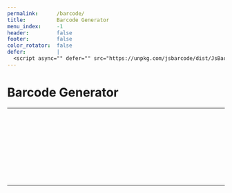 ```yaml
---
permalink:      /barcode/
title:          Barcode Generator
menu_index:     -1
header:         false
footer:         false
color_rotator:  false
defer:          |
  <script async="" defer="" src="https://unpkg.com/jsbarcode/dist/JsBarcode.all.min.js"></script>
---
```

# Barcode Generator[](# '{">":"find","tag":"main","className":"align-center"}')

---
<style>
  #barcode{
    display: inline-block;
    line-height: 0;
  }
</style>

<span id="barcode"><svg></svg></span>

<script>afterLib.push(function(){
    JsBarcode("#barcode svg", qs2obj().val || 8886001038011);
});</script>
---
